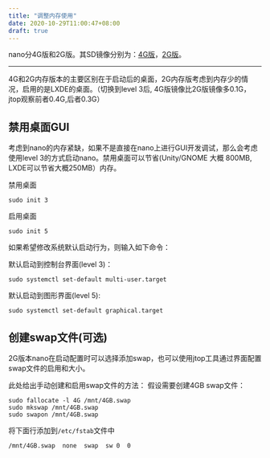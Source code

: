 ```yaml
---
title: "调整内存使用"
date: 2020-10-29T11:00:47+08:00
draft: true
---
```

nano分4G版和2G版。其SD镜像分别为：[4G版](https://developer.nvidia.com/jetson-nano-sd-card-image)，[2G版](https://developer.nvidia.com/jetson-nano-2gb-sd-card-image)。

---

4G和2G内存版本的主要区别在于启动后的桌面，2G内存版考虑到内存少的情况，启用的是LXDE的桌面。（切换到level 3后, 4G版镜像比2G版镜像多0.1G，jtop观察前者0.4G,后者0.3G）

## 禁用桌面GUI

考虑到nano的内存紧缺，如果不是直接在nano上进行GUI开发调试，那么会考虑使用level 3的方式启动nano。禁用桌面可以节省(Unity/GNOME 大概 800MB, LXDE可以节省大概250MB）内存。

禁用桌面
```
sudo init 3
```

启用桌面
```
sudo init 5
```

如果希望修改系统默认启动行为，则输入如下命令：

默认启动到控制台界面(level 3)：
```
sudo systemctl set-default multi-user.target
```

默认启动到图形界面(level 5):
```
sudo systemctl set-default graphical.target
```

## 创建swap文件(可选)
2G版本nano在启动配置时可以选择添加swap，也可以使用jtop工具通过界面配置swap文件的启用和大小。

此处给出手动创建和启用swap文件的方法：
假设需要创建4GB swap文件：

```
sudo fallocate -l 4G /mnt/4GB.swap
sudo mkswap /mnt/4GB.swap
sudo swapon /mnt/4GB.swap
```

将下面行添加到`/etc/fstab`文件中
```
/mnt/4GB.swap  none  swap  sw 0  0
```
